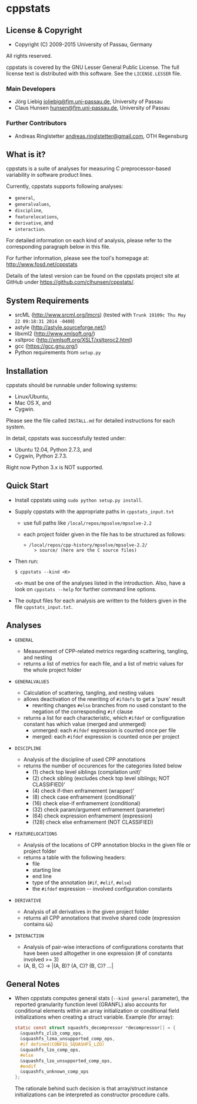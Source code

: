 # cppstats


## License & Copyright
* Copyright (C) 2009-2015 University of Passau, Germany

All rights reserved.

cppstats is covered by the GNU Lesser General Public License.
The full license text is distributed with this software. See the `LICENSE.LESSER` file.

### Main Developers

* Jörg Liebig <joliebig@fim.uni-passau.de>, University of Passau
* Claus Hunsen <hunsen@fim.uni-passau.de>, University of Passau

### Further Contributors

* Andreas Ringlstetter <andreas.ringlstetter@gmail.com>, OTH Regensburg

## What is it?

cppstats is a suite of analyses for measuring C preprocessor-based variability in software product lines.

Currently, cppstats supports following analyses:

* `general`,
* `generalvalues`,
* `discipline`,
* `featurelocations`,
* `derivative`, and
* `interaction`.

For detailed information on each kind of analysis, please refer to the corresponding paragraph below in this file.

For further information, please see the tool's homepage at: http://www.fosd.net/cppstats

Details of the latest version can be found on the cppstats project site at GitHub under https://github.com/clhunsen/cppstats/.


## System Requirements

* srcML (http://www.srcml.org/lmcrs) (tested with `Trunk 19109c Thu May 22 09:18:31 2014 -0400`)
* astyle (http://astyle.sourceforge.net/)
* libxml2 (http://www.xmlsoft.org/)
* xsltproc (http://xmlsoft.org/XSLT/xsltproc2.html)
* gcc (https://gcc.gnu.org/)
* Python requirements from `setup.py`


## Installation

cppstats should be runnable under following systems:

* Linux/Ubuntu,
* Mac OS X, and
* Cygwin.

Please see the file called `INSTALL.md` for detailed instructions for each
system.

In detail, cppstats was successfully tested under:

* Ubuntu 12.04, Python 2.7.3, and
* Cygwin, Python 2.7.3.

Right now Python 3.x is NOT supported.


## Quick Start

- Install cppstats using `sudo python setup.py install`.

- Supply cppstats with the appropriate paths in `cppstats_input.txt`

    * use full paths like `/local/repos/mpsolve/mpsolve-2.2`
    * each project folder given in the file has to be structured as follows:

        ```
        > /local/repos/cpp-history/mpsolve/mpsolve-2.2/
            > source/ (here are the C source files)
        ```

- Then run:
    ```
    $ cppstats --kind <K>
    ```

    `<K>` must be one of the analyses listed in the introduction. Also, have a look on `cppstats --help` for further command line options.

- The output files for each analysis are written to the folders given in the file `cppstats_input.txt`.


## Analyses

* `GENERAL`
    - Measurement of CPP-related metrics regarding scattering,
      tangling, and nesting
    - returns a list of metrics for each file, and a list of metric
      values for the whole project folder

* `GENERALVALUES`
     - Calculation of scattering, tangling, and nesting values
     - allows deactivation of the rewriting of `#ifdefs` to get a 'pure' result
         - rewriting changes `#else` branches from no used constant to the
           negation of the corresponding `#if` clause
     - returns a list for each characteristic, which `#ifdef` or configuration
       constant has which value (merged and unmerged)
         - unmerged: each `#ifdef` expression is counted once per file
         - merged: each `#ifdef` expression is counted once per project

* `DISCIPLINE`
    - Analysis of the discipline of used CPP annotations
    - returns the number of occurences for the categories listed below
        - (1) check top level siblings (compilation unit)'
        - (2) check sibling (excludes check top level siblings; NOT CLASSIFIED)'
        - (4) check if-then enframement (wrapper)'
        - (8) check case enframement (conditional)'
        - (16) check else-if enframement (conditional)
        - (32) check param/argument enframement (parameter)
        - (64) check expression enframement (expression)
        - (128) check else enframement (NOT CLASSIFIED)

* `FEATURELOCATIONS`
    - Analysis of the locations of CPP annotation blocks in the given
      file or project folder
    - returns a table with the following headers:
        - file
        - starting line
        - end line
        - type of the annotation (`#if`, `#elif`, `#else`)
        - the `#ifdef` expression
        -- involved configuration constants

* `DERIVATIVE`
    - Analysis of all derivatives in the given project folder
    - returns all CPP annotations that involve shared code (expression
      contains `&&`)

* `INTERACTION`
    - Analysis of pair-wise interactions of configurations constants
      that have been used alltogether in one expression (# of constants
      involved >= 3)
    - (A, B, C) -> |(A, B)? (A, C)? (B, C)? ...|

## General Notes

* When cppstats computes general stats (`--kind general` parameter), the reported granularity
  function level (GRANFL) also accounts for conditional elements within an array initialization 
  or conditional field initializations when creating a struct variable. Example (for array):

  ```c
  static const struct squashfs_decompressor *decompressor[] = {
    &squashfs_zlib_comp_ops,
    &squashfs_lzma_unsupported_comp_ops,
    #if defined(CONFIG_SQUASHFS_LZO)
    &squashfs_lzo_comp_ops,
    #else
    &squashfs_lzo_unsupported_comp_ops,
    #endif
    &squashfs_unknown_comp_ops
  };
  ```

  The rationale behind such decision is that array/struct instance initializations can be interpreted 
  as constructor procedure calls.
